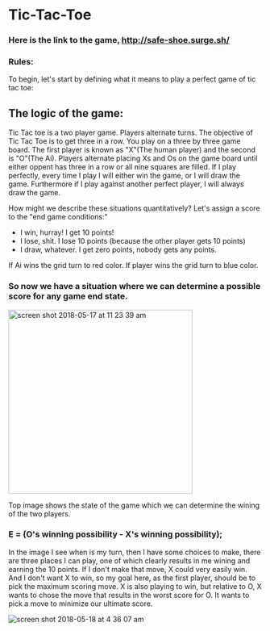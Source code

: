 # Tic-Tac-Toe
### Here is the link to the game,    http://safe-shoe.surge.sh/
### Rules:

To begin, let's start by defining what it means to play a perfect game of tic tac toe:
## The logic of the game:
Tic Tac toe is a two player game. Players alternate turns.
The objective of Tic Tac Toe is to get three in a row. You play on a three by three game board. The first player is known as "X"(The human player) and the second is "O"(The Ai). Players alternate placing Xs and Os on the game board until either oppent has three in a row or all nine squares are filled.
If I play perfectly, every time I play I will either win the game, or I will draw the game. Furthermore if I play against another perfect player, I will always draw the game.

How might we describe these situations quantitatively? Let's assign a score to the "end game conditions:"

* I win, hurray! I get 10 points!
* I lose, shit. I lose 10 points (because the other player gets 10 points)
* I draw, whatever. I get zero points, nobody gets any points.

If Ai wins the grid turn to red color.
If player wins the grid turn to blue color.

### So now we have a situation where we can determine a possible score for any game end state.
<img width="365" alt="screen shot 2018-05-17 at 11 23 39 am" src="https://user-images.githubusercontent.com/24830759/40232415-83adb40a-5a53-11e8-8f23-822d3d58be41.png">


Top image shows the state of the game which we can determine the wining of the two players. 
### E = (O's winning possibility - X's winning possibility);
In the image I see when is my turn, then I have some choices to make, there are three places I can play, one of which clearly results in me wining and earning the 10 points. If I don't make that move, X could very easily win. And I don't want X to win, so my goal here, as the first player, should be to pick the maximum scoring move.
X is also playing to win, but relative to O, X wants to chose the move that results in the worst score for O. It wants to pick a move to minimize our ultimate score.

![screen shot 2018-05-18 at 4 36 07 am](https://user-images.githubusercontent.com/24830759/40232802-28dfd6d2-5a55-11e8-9438-3c76f4274584.png)
